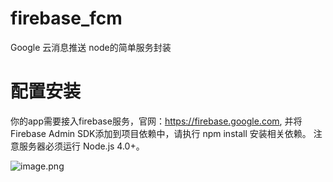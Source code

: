 # firebase_fcm
Google 云消息推送 node的简单服务封装
# 配置安装
你的app需要接入firebase服务，官网：https://firebase.google.com, 并将Firebase Admin SDK添加到项目依赖中，请执行 npm install 安装相关依赖。
注意服务器必须运行 Node.js 4.0+。

![image.png](http://upload-images.jianshu.io/upload_images/9953645-f169efaebe770f4b.png?imageMogr2/auto-orient/strip%7CimageView2/2/w/1240)
